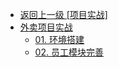 - [返回上一级 [项目实战]](项目实战/)
- [外卖项目实战](项目实战/外卖项目实战/)
  - [01. 环境搭建](项目实战/外卖项目实战/01.%20环境搭建.md)
  - [02. 员工模块完善](项目实战/外卖项目实战/02.%20员工模块完善.md)
